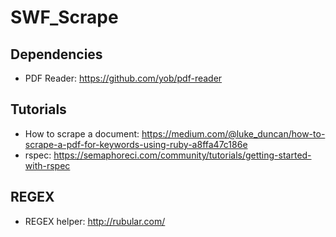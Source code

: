 # SWF_Scrape

## Dependencies
- PDF Reader: https://github.com/yob/pdf-reader

## Tutorials
- How to scrape a document: https://medium.com/@luke_duncan/how-to-scrape-a-pdf-for-keywords-using-ruby-a8ffa47c186e
- rspec: https://semaphoreci.com/community/tutorials/getting-started-with-rspec

## REGEX
- REGEX helper: http://rubular.com/
